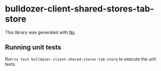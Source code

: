 # bulldozer-client-shared-stores-tab-store

This library was generated with [Nx](https://nx.dev).

## Running unit tests

Run `nx test bulldozer-client-shared-stores-tab-store` to execute the unit tests.
